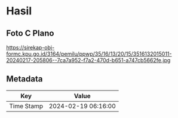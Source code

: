 # Hasil

## Foto C Plano

https://sirekap-obj-formc.kpu.go.id/3164/pemilu/ppwp/35/16/13/20/15/3516132015011-20240217-205806--7ca7a952-f7a2-470d-b651-a747cb5662fe.jpg


## Metadata

| Key        | Value               |
| ---------- | ------------------- |
| Time Stamp | 2024-02-19 06:16:00 |



